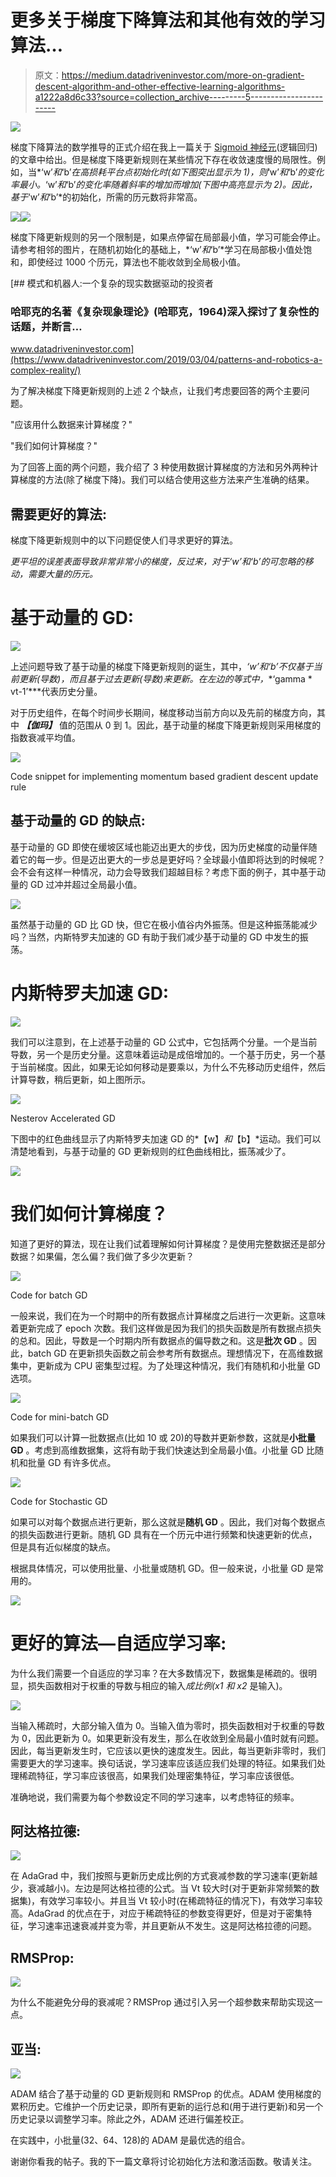 # 更多关于梯度下降算法和其他有效的学习算法…

> 原文：<https://medium.datadriveninvestor.com/more-on-gradient-descent-algorithm-and-other-effective-learning-algorithms-a1222a8d6c33?source=collection_archive---------5----------------------->

[![](img/d1839cae506743556b4b89fc3f1e19dc.png)](http://www.track.datadriveninvestor.com/1B9E)

梯度下降算法的数学推导的正式介绍在我上一篇关于 [Sigmoid 神经元](https://medium.com/datadriveninvestor/simplified-sigmoid-neuron-a-building-block-of-deep-neural-network-5bfa75c8d8a9)(逻辑回归)的文章中给出。但是梯度下降更新规则在某些情况下存在收敛速度慢的局限性。例如，当*‘w’*和*‘b’*在高损耗平台点初始化时(如下图突出显示为 1)，则*‘w’*和*‘b’*的变化率最小。*‘w’*和*‘b’*的变化率随着斜率的增加而增加(下图中高亮显示为 2)。因此，基于*‘w’*和*‘b’*的初始化，所需的历元数将非常高。

![](img/59a9af7c35bfa35cff975376a879cddf.png)![](img/683df5369769ed76f50598f43604dc12.png)

梯度下降更新规则的另一个限制是，如果点停留在局部最小值，学习可能会停止。请参考相邻的图片，在随机初始化的基础上，*‘w’*和*‘b’*学习在局部极小值处饱和，即使经过 1000 个历元，算法也不能收敛到全局极小值。

[](https://www.datadriveninvestor.com/2019/03/04/patterns-and-robotics-a-complex-reality/) [## 模式和机器人:一个复杂的现实数据驱动的投资者

### 哈耶克的名著《复杂现象理论》(哈耶克，1964)深入探讨了复杂性的话题，并断言…

www.datadriveninvestor.com](https://www.datadriveninvestor.com/2019/03/04/patterns-and-robotics-a-complex-reality/) 

为了解决梯度下降更新规则的上述 2 个缺点，让我们考虑要回答的两个主要问题。

"应该用什么数据来计算梯度？"

"我们如何计算梯度？"

为了回答上面的两个问题，我介绍了 3 种使用数据计算梯度的方法和另外两种计算梯度的方法(除了梯度下降)。我们可以结合使用这些方法来产生准确的结果。

## 需要更好的算法:

梯度下降更新规则中的以下问题促使人们寻求更好的算法。

*更平坦的误差表面导致非常非常小的梯度，反过来，对于‘w’和‘b’的可忽略的移动，需要大量的历元。*

# 基于动量的 GD:

![](img/d653f342d93ffa5cc3246542489c4c2c.png)

上述问题导致了基于动量的梯度下降更新规则的诞生，其中，*‘w’*和*‘b’*不仅基于当前更新(导数)，而且基于过去更新(导数)来更新。在左边的等式中，***‘gamma * vt-1’***代表历史分量。

对于历史组件，在每个时间步长期间，梯度移动当前方向以及先前的梯度方向，其中 ***【伽玛】*** 值的范围从 0 到 1。因此，基于动量的梯度下降更新规则采用梯度的指数衰减平均值。

![](img/9078bd43bc8befe5eac45666394d6a01.png)

Code snippet for implementing momentum based gradient descent update rule

## 基于动量的 GD 的缺点:

基于动量的 GD 即使在缓坡区域也能迈出更大的步伐，因为历史梯度的动量伴随着它的每一步。但是迈出更大的一步总是更好吗？全球最小值即将达到的时候呢？会不会有这样一种情况，动力会导致我们超越目标？考虑下面的例子，其中基于动量的 GD 过冲并超过全局最小值。

![](img/84736658f2d39ec28143899bb506509d.png)

虽然基于动量的 GD 比 GD 快，但它在极小值谷内外振荡。但是这种振荡能减少吗？当然，内斯特罗夫加速的 GD 有助于我们减少基于动量的 GD 中发生的振荡。

# 内斯特罗夫加速 GD:

![](img/65c37c198310a9c2bb5a1ee01734c75d.png)

我们可以注意到，在上述基于动量的 GD 公式中，它包括两个分量。一个是当前导数，另一个是历史分量。这意味着运动是成倍增加的。一个基于历史，另一个基于当前梯度。因此，如果无论如何移动是要乘以，为什么不先移动历史组件，然后计算导数，稍后更新，如上图所示。

![](img/63dd0a9322fff035d82fc6850fcc90dd.png)

Nesterov Accelerated GD

下图中的红色曲线显示了内斯特罗夫加速 GD 的*【w】*和*【b】*运动。我们可以清楚地看到，与基于动量的 GD 更新规则的红色曲线相比，振荡减少了。

![](img/357d8ebf6f9a6366d2d6d7156e92f9ed.png)

# 我们如何计算梯度？

知道了更好的算法，现在让我们试着理解如何计算梯度？是使用完整数据还是部分数据？如果偏，怎么偏？我们做了多少次更新？

![](img/9078bd43bc8befe5eac45666394d6a01.png)

Code for batch GD

一般来说，我们在为一个时期中的所有数据点计算梯度之后进行一次更新。这意味着更新完成了 epoch 次数。我们这样做是因为我们的损失函数是所有数据点损失的总和。因此，导数是一个时期内所有数据点的偏导数之和。这是**批次 GD** 。因此，batch GD 在更新损失函数之前会参考所有数据点。理想情况下，在高维数据集中，更新成为 CPU 密集型过程。为了处理这种情况，我们有随机和小批量 GD 选项。

![](img/8b60bfadbc2f3d83d061970eb35023af.png)

Code for mini-batch GD

如果我们可以计算一批数据点(比如 10 或 20)的导数并更新参数，这就是**小批量 GD** 。考虑到高维数据集，这将有助于我们快速达到全局最小值。小批量 GD 比随机和批量 GD 有许多优点。

![](img/47b8e9819d03e94f34e40de5a1fea5a2.png)

Code for Stochastic GD

如果可以对每个数据点进行更新，那么这就是**随机 GD** 。因此，我们对每个数据点的损失函数进行更新。随机 GD 具有在一个历元中进行频繁和快速更新的优点，但是具有近似梯度的缺点。

根据具体情况，可以使用批量、小批量或随机 GD。但一般来说，小批量 GD 是常用的。

![](img/274a6221475c5d42cc2c5d4a66cb8f43.png)

# 更好的算法—自适应学习率:

为什么我们需要一个自适应的学习率？在大多数情况下，数据集是稀疏的。很明显，损失函数相对于权重的导数与相应的输入*成比例(x1 和 x2* 是输入)。

![](img/fad9b4873b1765aae5d0acc998724f7b.png)

当输入稀疏时，大部分输入值为 0。当输入值为零时，损失函数相对于权重的导数为 0，因此更新为 0。如果更新没有发生，那么在收敛到全局最小值时就有问题。因此，每当更新发生时，它应该以更快的速度发生。因此，每当更新非零时，我们需要更大的学习速率。换句话说，学习速率应该适应我们处理的特征。如果我们处理稀疏特征，学习率应该很高，如果我们处理密集特征，学习率应该很低。

准确地说，我们需要为每个参数设定不同的学习速率，以考虑特征的频率。

## 阿达格拉德:

![](img/8168b70111e19af505c34dcb37241437.png)

在 AdaGrad 中，我们按照与更新历史成比例的方式衰减参数的学习速率(更新越少，衰减越小)。左边是阿达格拉德的公式。当 Vt 较大时(对于更新非常频繁的数据集)，有效学习率较小。并且当 Vt 较小时(在稀疏特征的情况下)，有效学习率较高。AdaGrad 的优点在于，对应于稀疏特征的参数变得更好，但是对于密集特征，学习速率迅速衰减并变为零，并且更新从不发生。这是阿达格拉德的问题。

## RMSProp:

![](img/e6404265eed1f23aa2cb96519ec782c6.png)

为什么不能避免分母的衰减呢？RMSProp 通过引入另一个超参数来帮助实现这一点。

## 亚当:

![](img/65c8098c4df0d7ad9784c29ea9e9ba10.png)

ADAM 结合了基于动量的 GD 更新规则和 RMSProp 的优点。ADAM 使用梯度的累积历史。它维护一个历史记录，即所有更新的运行总和(用于进行更新)和另一个历史记录以调整学习率。除此之外，ADAM 还进行偏差校正。

在实践中，小批量(32、64、128)的 ADAM 是最优选的组合。

谢谢你看我的帖子。我的下一篇文章将讨论初始化方法和激活函数。敬请关注。